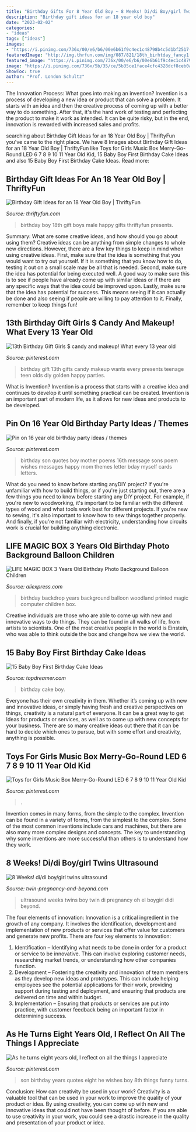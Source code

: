 ```yaml
---
title: "Birthday Gifts For 8 Year Old Boy ~ 8 Weeks! Di/di Boy/girl Twins Ultrasound"
description: "Birthday gift ideas for an 18 year old boy"
date: "2023-02-02"
categories:
- "ideas"
tags: ["ideas"]
images:
- "https://i.pinimg.com/736x/00/e6/b6/00e6b61f9c4ec1c48798b4c5d1bf2517--to-my-son-he-has.jpg"
featuredImage: "http://img.thrfun.com/img/087/821/18th_birhtday_fancy1.jpg"
featured_image: "https://i.pinimg.com/736x/00/e6/b6/00e6b61f9c4ec1c48798b4c5d1bf2517--to-my-son-he-has.jpg"
image: "https://i.pinimg.com/736x/5b/35/ce/5b35ce1face4cfc4328dcf8ceb0ae2b1.jpg"
ShowToc: true
author: "Prof. London Schultz"
---
```



The Innovation Process: What goes into making an invention?
Invention is a process of developing a new idea or product that can solve a problem. It starts with an idea and then the creative process of coming up with a better way to do something. After that, it's the hard work of testing and perfecting the product to make it work as intended. It can be quite risky, but in the end, innovation is rewarded with increased sales and profits.

	

		
searching about Birthday Gift Ideas for an 18 Year Old Boy | ThriftyFun you've came to the right place. We have 8 Images about Birthday Gift Ideas for an 18 Year Old Boy | ThriftyFun like Toys for Girls Music Box Merry-Go-Round LED 6 7 8 9 10 11 Year Old Kid, 15 Baby Boy First Birthday Cake Ideas and also 15 Baby Boy First Birthday Cake Ideas. Read more:
		
    
## Birthday Gift Ideas For An 18 Year Old Boy | ThriftyFun

<img loading=lazy src="http://img.thrfun.com/img/087/821/18th_birhtday_fancy1.jpg" onerror="this.onerror=null;this.src='https://tse4.mm.bing.net/th?id=OIP.rAB8z_MQjY-Vc5hUfnZ6CgHaGH&amp;pid=15.1';" alt="Birthday Gift Ideas for an 18 Year Old Boy | ThriftyFun">

_Source: thriftyfun.com_

>birthday boy 18th gift boys male happy gifts thriftyfun presents. 

	

Summary: What are some creative ideas, and how should you go about using them?
Creative ideas can be anything from simple changes to whole new directions. However, there are a few key things to keep in mind when using creative ideas. First, make sure that the idea is something that you would want to try out yourself. If it is something that you know how to do, testing it out on a small scale may be all that is needed. Second, make sure the idea has potential for being executed well. A good way to make sure this is to see if people have already come up with similar ideas or if there are any specific ways that the idea could be improved upon. Lastly, make sure that the idea has potential for success. This means seeing if it can actually be done and also seeing if people are willing to pay attention to it. Finally, remember to keep things fun!

    
## 13th Birthday Gift Girls $ Candy And Makeup! What Every 13 Year Old

<img loading=lazy src="https://i.pinimg.com/736x/17/a3/7e/17a37e5b8d850ac2abb6403911d0d3a8--th-birthday-birthday-bash.jpg" onerror="this.onerror=null;this.src='https://tse4.mm.bing.net/th?id=OIP.s-hg9aQGdU7CYZosdjpEGgHaJ3&amp;pid=15.1';" alt="13th Birthday Gift Girls $ candy and makeup! What every 13 year old">

_Source: pinterest.com_

>birthday gift 13th gifts candy makeup wants every presents teenage teen olds diy golden happy parties. 

	

What is Invention?
Invention is a process that starts with a creative idea and continues to develop it until something practical can be created. Invention is an important part of modern life, as it allows for new ideas and products to be developed.

    
## Pin On 16 Year Old Birthday Party Ideas / Themes

<img loading=lazy src="https://i.pinimg.com/736x/ac/c2/a1/acc2a1f2b8ca65e0b248cb5c31de7a54.jpg" onerror="this.onerror=null;this.src='https://tse4.mm.bing.net/th?id=OIP.L9V95dwCkfffGaD7wRxNqQHaHa&amp;pid=15.1';" alt="Pin on 16 year old birthday party ideas / themes">

_Source: pinterest.com_

>birthday son quotes boy mother poems 16th message sons poem wishes messages happy mom themes letter bday myself cards letters. 

	

What do you need to know before starting anyDIY project?
If you're unfamiliar with how to build things, or if you're just starting out, there are a few things you need to know before starting any DIY project. For example, if you're new to woodworking, it's important to be familiar with the different types of wood and what tools work best for different projects. If you're new to sewing, it's also important to know how to sew things together properly. And finally, if you're not familiar with electricity, understanding how circuits work is crucial for building anything electronic.

    
## LIFE MAGIC BOX 3 Years Old Birthday Photo Background Balloon Children

<img loading=lazy src="https://ae01.alicdn.com/kf/HTB1nMasOXzqK1RjSZFCq6zbxVXaK/LIFE-MAGIC-BOX-3-Years-Old-Birthday-Photo-Background-Balloon-Children-Computer-Printed-Woodland-Party-Backdrop.jpg" onerror="this.onerror=null;this.src='https://tse1.mm.bing.net/th?id=OIP.HezusKVSRJZq8mZShaRqsgHaLH&amp;pid=15.1';" alt="LIFE MAGIC BOX 3 Years Old Birthday Photo Background Balloon Children">

_Source: aliexpress.com_

>birthday backdrop years background balloon woodland printed magic computer children box. 

	

Creative individuals are those who are able to come up with new and innovative ways to do things. They can be found in all walks of life, from artists to scientists. One of the most creative people in the world is Einstein, who was able to think outside the box and change how we view the world.

    
## 15 Baby Boy First Birthday Cake Ideas

<img loading=lazy src="http://www.topdreamer.com/wp-content/uploads/2014/10/Baby-S-First-Birthday-Cake-Ideas-682-e1390037188790-718x972.jpg" onerror="this.onerror=null;this.src='https://tse2.mm.bing.net/th?id=OIP.e9MfXZWJeskVccg0Qq1wmQHaKB&amp;pid=15.1';" alt="15 Baby Boy First Birthday Cake Ideas">

_Source: topdreamer.com_

>birthday cake boy. 

	

Everyone has their own creativity in them. Whether it’s coming up with new and innovative ideas, or simply having fresh and creative perspectives on things, creativity is a natural part of everyone. It can be a great way to get Ideas for products or services, as well as to come up with new concepts for your business. There are so many creative ideas out there that it can be hard to decide which ones to pursue, but with some effort and creativity, anything is possible.

    
## Toys For Girls Music Box Merry-Go-Round LED 6 7 8 9 10 11 Year Old Kid

<img loading=lazy src="https://i.pinimg.com/736x/5b/35/ce/5b35ce1face4cfc4328dcf8ceb0ae2b1.jpg" onerror="this.onerror=null;this.src='https://tse1.mm.bing.net/th?id=OIP.Jn7ohawJZSQ14wJjtZG49gHaHa&amp;pid=15.1';" alt="Toys for Girls Music Box Merry-Go-Round LED 6 7 8 9 10 11 Year Old Kid">

_Source: pinterest.com_

>. 

	

Invention comes in many forms, from the simple to the complex.
Invention can be found in a variety of forms, from the simplest to the complex. Some of the most common inventions include cars and machines, but there are also many more complex designs and concepts. The key to understanding why some inventions are more successful than others is to understand how they work.

    
## 8 Weeks! Di/di Boy/girl Twins Ultrasound

<img loading=lazy src="http://www.twin-pregnancy-and-beyond.com/images/x8-weeks-didi-boygirl-twins-ultrasound-21441526.jpg.pagespeed.ic.o2GemE290j.jpg" onerror="this.onerror=null;this.src='https://tse4.mm.bing.net/th?id=OIP.o2GemE290jr2cXIT-IMmbAAAAA&amp;pid=15.1';" alt="8 Weeks! di/di boy/girl twins ultrasound">

_Source: twin-pregnancy-and-beyond.com_

>ultrasound weeks twins boy twin di pregnancy oh el boygirl didi beyond. 

	

The four elements of innovation:
Innovation is a critical ingredient in the growth of any company. It involves the identification, development and implementation of new products or services that offer value for customers and generate new profits.
There are four key elements to innovation:
1) Identification – Identifying what needs to be done in order for a product or service to be innovative. This can involve exploring customer needs, researching market trends, or understanding how other companies function.
2) Development – Fostering the creativity and innovation of team members as they develop new ideas and prototypes. This can include helping employees see the potential applications for their work, providing support during testing and deployment, and ensuring that products are delivered on time and within budget. 
3) Implementation – Ensuring that products or services are put into practice, with customer feedback being an important factor in determining success.

    
## As He Turns Eight Years Old, I Reflect On All The Things I Appreciate

<img loading=lazy src="https://i.pinimg.com/736x/00/e6/b6/00e6b61f9c4ec1c48798b4c5d1bf2517--to-my-son-he-has.jpg" onerror="this.onerror=null;this.src='https://tse4.mm.bing.net/th?id=OIP.kc5TD0aaqIifmXylxyzg3QHaLH&amp;pid=15.1';" alt="As he turns eight years old, I reflect on all the things I appreciate">

_Source: pinterest.com_

>son birthday years quotes eight he wishes boy 8th things funny turns. 

	

Conclusion: How can creativity be used in your work?
Creativity is a valuable tool that can be used in your work to improve the quality of your product or idea. By using creativity, you can come up with new and innovative ideas that could not have been thought of before. If you are able to use creativity in your work, you could see a drastic increase in the quality and presentation of your product or idea.

